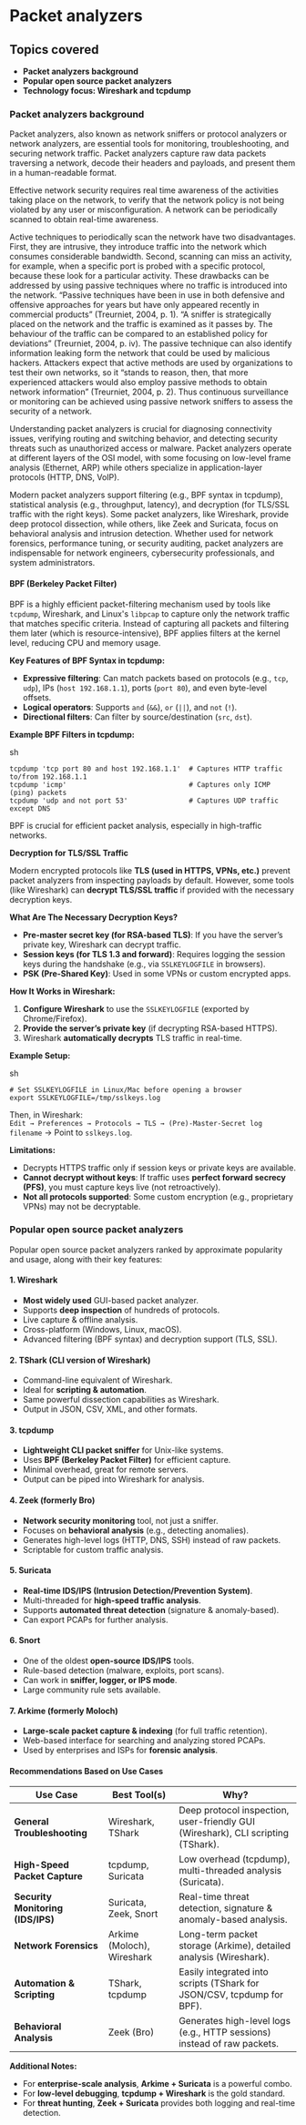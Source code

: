 # Packet analyzers

## Topics covered

* **Packet analyzers background**
* **Popular open source packet analyzers**
* **Technology focus: Wireshark and tcpdump**

### Packet analyzers background

Packet analyzers, also known as network sniffers or protocol analyzers or network analyzers, are essential tools for monitoring, troubleshooting, and securing network traffic. Packet analyzers capture raw data packets traversing a network, decode their headers and payloads, and present them in a human-readable format.&#x20;

Effective network security requires real time awareness of the activities taking place on the network, to verify that the network policy is not being violated by any user or misconfiguration. A network can be periodically scanned to obtain real-time awareness.&#x20;

Active techniques to periodically scan the network have two disadvantages. First, they are intrusive, they introduce traffic into the network which consumes considerable bandwidth. Second, scanning can miss an activity, for example, when a specific port is probed with a specific protocol, because these look for a particular activity. These drawbacks can be addressed by using passive techniques where no traffic is introduced into the network. “Passive techniques have been in use in both defensive and offensive approaches for years but have only appeared recently in commercial products” (Treurniet, 2004, p. 1). “A sniffer is strategically placed on the network and the traffic is examined as it passes by. The behaviour of the traffic can be compared to an established policy for deviations” (Treurniet, 2004, p. iv). The passive technique can also identify information leaking form the network that could be used by malicious hackers. Attackers expect that active methods are used by organizations to test their own networks, so it “stands to reason, then, that more experienced attackers would also employ passive methods to obtain network information” (Treurniet, 2004, p. 2). Thus continuous surveillance or monitoring can be achieved using passive network sniffers to assess the security of a network.

Understanding packet analyzers is crucial for diagnosing connectivity issues, verifying routing and switching behavior, and detecting security threats such as unauthorized access or malware. Packet analyzers operate at different layers of the OSI model, with some focusing on low-level frame analysis (Ethernet, ARP) while others specialize in application-layer protocols (HTTP, DNS, VoIP).

Modern packet analyzers support filtering (e.g., BPF syntax in tcpdump), statistical analysis (e.g., throughput, latency), and decryption (for TLS/SSL traffic with the right keys). Some packet analyzers, like Wireshark, provide deep protocol dissection, while others, like Zeek and Suricata, focus on behavioral analysis and intrusion detection. Whether used for network forensics, performance tuning, or security auditing, packet analyzers are indispensable for network engineers, cybersecurity professionals, and system administrators.

#### **BPF (Berkeley Packet Filter)**

BPF is a highly efficient packet-filtering mechanism used by tools like `tcpdump`, Wireshark, and Linux's `libpcap` to capture only the network traffic that matches specific criteria. Instead of capturing all packets and filtering them later (which is resource-intensive), BPF applies filters at the kernel level, reducing CPU and memory usage.

**Key Features of BPF Syntax in tcpdump:**

* **Expressive filtering**: Can match packets based on protocols (e.g., `tcp`, `udp`), IPs (`host 192.168.1.1`), ports (`port 80`), and even byte-level offsets.
* **Logical operators**: Supports `and` (`&&`), `or` (`||`), and `not` (`!`).
* **Directional filters**: Can filter by source/destination (`src`, `dst`).

**Example BPF Filters in tcpdump:**

sh

```
tcpdump 'tcp port 80 and host 192.168.1.1'  # Captures HTTP traffic to/from 192.168.1.1  
tcpdump 'icmp'                              # Captures only ICMP (ping) packets  
tcpdump 'udp and not port 53'               # Captures UDP traffic except DNS  
```

BPF is crucial for efficient packet analysis, especially in high-traffic networks.

**Decryption for TLS/SSL Traffic**

Modern encrypted protocols like **TLS (used in HTTPS, VPNs, etc.)** prevent packet analyzers from inspecting payloads by default. However, some tools (like Wireshark) can **decrypt TLS/SSL traffic** if provided with the necessary decryption keys.

**What Are The Necessary Decryption Keys?**

* **Pre-master secret key (for RSA-based TLS)**: If you have the server’s private key, Wireshark can decrypt traffic.
* **Session keys (for TLS 1.3 and forward)**: Requires logging the session keys during the handshake (e.g., via `SSLKEYLOGFILE` in browsers).
* **PSK (Pre-Shared Key)**: Used in some VPNs or custom encrypted apps.

**How It Works in Wireshark:**

1. **Configure Wireshark** to use the `SSLKEYLOGFILE` (exported by Chrome/Firefox).
2. **Provide the server’s private key** (if decrypting RSA-based HTTPS).
3. Wireshark **automatically decrypts** TLS traffic in real-time.

**Example Setup:**

sh

```
# Set SSLKEYLOGFILE in Linux/Mac before opening a browser  
export SSLKEYLOGFILE=/tmp/sslkeys.log  
```

Then, in Wireshark:\
`Edit → Preferences → Protocols → TLS → (Pre)-Master-Secret log filename` → Point to `sslkeys.log`.

**Limitations:**

* Decrypts HTTPS traffic only if session keys or private keys are available.
* **Cannot decrypt without keys**: If traffic uses **perfect forward secrecy (PFS)**, you must capture keys live (not retroactively).
* **Not all protocols supported**: Some custom encryption (e.g., proprietary VPNs) may not be decryptable.

### Popular open source packet analyzers

Popular open source packet analyzers ranked by approximate popularity and usage, along with their key features:

#### **1. Wireshark**

* **Most widely used** GUI-based packet analyzer.
* Supports **deep inspection** of hundreds of protocols.
* Live capture & offline analysis.
* Cross-platform (Windows, Linux, macOS).
* Advanced filtering (BPF syntax) and decryption support (TLS, SSL).

#### **2. TShark (CLI version of Wireshark)**

* Command-line equivalent of Wireshark.
* Ideal for **scripting & automation**.
* Same powerful dissection capabilities as Wireshark.
* Output in JSON, CSV, XML, and other formats.

#### **3. tcpdump**

* **Lightweight CLI packet sniffer** for Unix-like systems.
* Uses **BPF (Berkeley Packet Filter)** for efficient capture.
* Minimal overhead, great for remote servers.
* Output can be piped into Wireshark for analysis.

#### **4. Zeek (formerly Bro)**

* **Network security monitoring** tool, not just a sniffer.
* Focuses on **behavioral analysis** (e.g., detecting anomalies).
* Generates high-level logs (HTTP, DNS, SSH) instead of raw packets.
* Scriptable for custom traffic analysis.

#### **5. Suricata**

* **Real-time IDS/IPS (Intrusion Detection/Prevention System)**.
* Multi-threaded for **high-speed traffic analysis**.
* Supports **automated threat detection** (signature & anomaly-based).
* Can export PCAPs for further analysis.

#### **6. Snort**

* One of the oldest **open-source IDS/IPS** tools.
* Rule-based detection (malware, exploits, port scans).
* Can work in **sniffer, logger, or IPS mode**.
* Large community rule sets available.

#### **7. Arkime (formerly Moloch)**

* **Large-scale packet capture & indexing** (for full traffic retention).
* Web-based interface for searching and analyzing stored PCAPs.
* Used by enterprises and ISPs for **forensic analysis**.

#### **Recommendations Based on Use Cases**

| **Use Case**                      | **Best Tool(s)**           | **Why?**                                                                         |
| --------------------------------- | -------------------------- | -------------------------------------------------------------------------------- |
| **General Troubleshooting**       | Wireshark, TShark          | Deep protocol inspection, user-friendly GUI (Wireshark), CLI scripting (TShark). |
| **High-Speed Packet Capture**     | tcpdump, Suricata          | Low overhead (tcpdump), multi-threaded analysis (Suricata).                      |
| **Security Monitoring (IDS/IPS)** | Suricata, Zeek, Snort      | Real-time threat detection, signature & anomaly-based analysis.                  |
| **Network Forensics**             | Arkime (Moloch), Wireshark | Long-term packet storage (Arkime), detailed analysis (Wireshark).                |
| **Automation & Scripting**        | TShark, tcpdump            | Easily integrated into scripts (TShark for JSON/CSV, tcpdump for BPF).           |
| **Behavioral Analysis**           | Zeek (Bro)                 | Generates high-level logs (e.g., HTTP sessions) instead of raw packets.          |

**Additional Notes:**

* For **enterprise-scale analysis**, **Arkime + Suricata** is a powerful combo.
* For **low-level debugging**, **tcpdump + Wireshark** is the gold standard.
* For **threat hunting**, **Zeek + Suricata** provides both logging and real-time detection.
